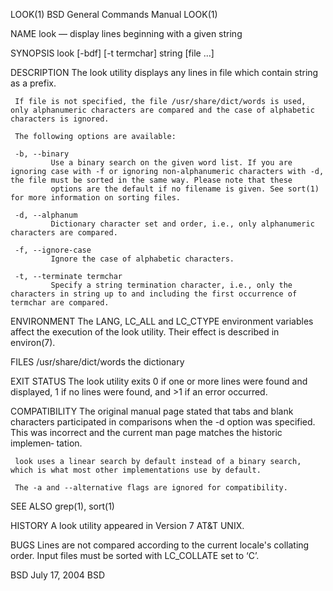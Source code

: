 LOOK(1)                                                                                  BSD General Commands Manual                                                                                  LOOK(1)

NAME
     look — display lines beginning with a given string

SYNOPSIS
     look [-bdf] [-t termchar] string [file ...]

DESCRIPTION
     The look utility displays any lines in file which contain string as a prefix.

     If file is not specified, the file /usr/share/dict/words is used, only alphanumeric characters are compared and the case of alphabetic characters is ignored.

     The following options are available:

     -b, --binary
             Use a binary search on the given word list. If you are ignoring case with -f or ignoring non-alphanumeric characters with -d, the file must be sorted in the same way. Please note that these
             options are the default if no filename is given. See sort(1) for more information on sorting files.

     -d, --alphanum
             Dictionary character set and order, i.e., only alphanumeric characters are compared.

     -f, --ignore-case
             Ignore the case of alphabetic characters.

     -t, --terminate termchar
             Specify a string termination character, i.e., only the characters in string up to and including the first occurrence of termchar are compared.

ENVIRONMENT
     The LANG, LC_ALL and LC_CTYPE environment variables affect the execution of the look utility.  Their effect is described in environ(7).

FILES
     /usr/share/dict/words  the dictionary

EXIT STATUS
     The look utility exits 0 if one or more lines were found and displayed, 1 if no lines were found, and >1 if an error occurred.

COMPATIBILITY
     The original manual page stated that tabs and blank characters participated in comparisons when the -d option was specified.  This was incorrect and the current man page matches the historic implemen‐
     tation.

     look uses a linear search by default instead of a binary search, which is what most other implementations use by default.

     The -a and --alternative flags are ignored for compatibility.

SEE ALSO
     grep(1), sort(1)

HISTORY
     A look utility appeared in Version 7 AT&T UNIX.

BUGS
     Lines are not compared according to the current locale's collating order.  Input files must be sorted with LC_COLLATE set to ‘C’.

BSD                                                                                             July 17, 2004                                                                                             BSD
